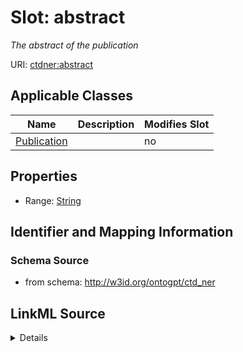 

# Slot: abstract


_The abstract of the publication_



URI: [ctdner:abstract](http://w3id.org/ontogpt/ctd_nerabstract)



<!-- no inheritance hierarchy -->





## Applicable Classes

| Name | Description | Modifies Slot |
| --- | --- | --- |
| [Publication](Publication.md) |  |  no  |







## Properties

* Range: [String](String.md)





## Identifier and Mapping Information







### Schema Source


* from schema: http://w3id.org/ontogpt/ctd_ner




## LinkML Source

<details>
```yaml
name: abstract
description: The abstract of the publication
from_schema: http://w3id.org/ontogpt/ctd_ner
rank: 1000
alias: abstract
owner: Publication
domain_of:
- Publication
range: string

```
</details>